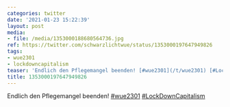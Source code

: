 ```yaml
---
categories: twitter
date: '2021-01-23 15:22:39'
layout: post
media:
- file: /media/1353000188680564736.jpg
ref: https://twitter.com/schwarzlichtwue/status/1353000197647949826
tags:
- wue2301
- lockdowncapitalism
teaser: 'Endlich den Pflegemangel beenden! [#wue2301](/t/wue2301) [#LockDownCapitalism](/t/lockdowncapitalism) '
title: 1353000197647949826
---
```

Endlich den Pflegemangel beenden! [#wue2301](/t/wue2301) [#LockDownCapitalism](/t/lockdowncapitalism) 